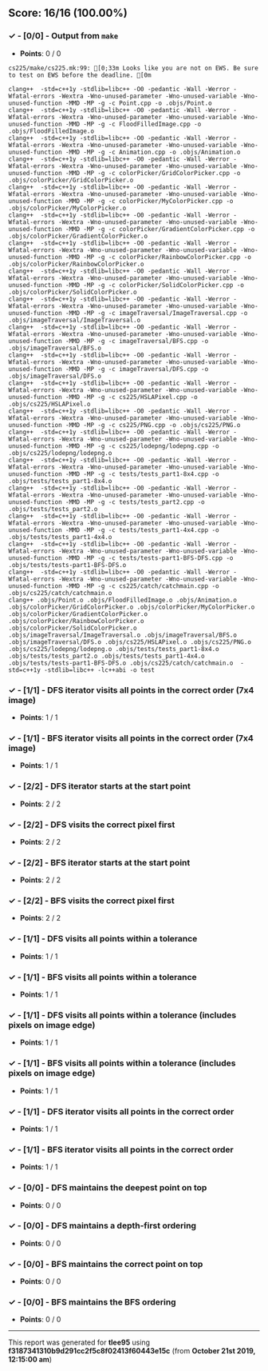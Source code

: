 


## Score: 16/16 (100.00%)


### ✓ - [0/0] - Output from `make`

- **Points**: 0 / 0

```
cs225/make/cs225.mk:99: [0;33m Looks like you are not on EWS. Be sure to test on EWS before the deadline. [0m

```
```
clang++  -std=c++1y -stdlib=libc++ -O0 -pedantic -Wall -Werror -Wfatal-errors -Wextra -Wno-unused-parameter -Wno-unused-variable -Wno-unused-function -MMD -MP -g -c Point.cpp -o .objs/Point.o
clang++  -std=c++1y -stdlib=libc++ -O0 -pedantic -Wall -Werror -Wfatal-errors -Wextra -Wno-unused-parameter -Wno-unused-variable -Wno-unused-function -MMD -MP -g -c FloodFilledImage.cpp -o .objs/FloodFilledImage.o
clang++  -std=c++1y -stdlib=libc++ -O0 -pedantic -Wall -Werror -Wfatal-errors -Wextra -Wno-unused-parameter -Wno-unused-variable -Wno-unused-function -MMD -MP -g -c Animation.cpp -o .objs/Animation.o
clang++  -std=c++1y -stdlib=libc++ -O0 -pedantic -Wall -Werror -Wfatal-errors -Wextra -Wno-unused-parameter -Wno-unused-variable -Wno-unused-function -MMD -MP -g -c colorPicker/GridColorPicker.cpp -o .objs/colorPicker/GridColorPicker.o
clang++  -std=c++1y -stdlib=libc++ -O0 -pedantic -Wall -Werror -Wfatal-errors -Wextra -Wno-unused-parameter -Wno-unused-variable -Wno-unused-function -MMD -MP -g -c colorPicker/MyColorPicker.cpp -o .objs/colorPicker/MyColorPicker.o
clang++  -std=c++1y -stdlib=libc++ -O0 -pedantic -Wall -Werror -Wfatal-errors -Wextra -Wno-unused-parameter -Wno-unused-variable -Wno-unused-function -MMD -MP -g -c colorPicker/GradientColorPicker.cpp -o .objs/colorPicker/GradientColorPicker.o
clang++  -std=c++1y -stdlib=libc++ -O0 -pedantic -Wall -Werror -Wfatal-errors -Wextra -Wno-unused-parameter -Wno-unused-variable -Wno-unused-function -MMD -MP -g -c colorPicker/RainbowColorPicker.cpp -o .objs/colorPicker/RainbowColorPicker.o
clang++  -std=c++1y -stdlib=libc++ -O0 -pedantic -Wall -Werror -Wfatal-errors -Wextra -Wno-unused-parameter -Wno-unused-variable -Wno-unused-function -MMD -MP -g -c colorPicker/SolidColorPicker.cpp -o .objs/colorPicker/SolidColorPicker.o
clang++  -std=c++1y -stdlib=libc++ -O0 -pedantic -Wall -Werror -Wfatal-errors -Wextra -Wno-unused-parameter -Wno-unused-variable -Wno-unused-function -MMD -MP -g -c imageTraversal/ImageTraversal.cpp -o .objs/imageTraversal/ImageTraversal.o
clang++  -std=c++1y -stdlib=libc++ -O0 -pedantic -Wall -Werror -Wfatal-errors -Wextra -Wno-unused-parameter -Wno-unused-variable -Wno-unused-function -MMD -MP -g -c imageTraversal/BFS.cpp -o .objs/imageTraversal/BFS.o
clang++  -std=c++1y -stdlib=libc++ -O0 -pedantic -Wall -Werror -Wfatal-errors -Wextra -Wno-unused-parameter -Wno-unused-variable -Wno-unused-function -MMD -MP -g -c imageTraversal/DFS.cpp -o .objs/imageTraversal/DFS.o
clang++  -std=c++1y -stdlib=libc++ -O0 -pedantic -Wall -Werror -Wfatal-errors -Wextra -Wno-unused-parameter -Wno-unused-variable -Wno-unused-function -MMD -MP -g -c cs225/HSLAPixel.cpp -o .objs/cs225/HSLAPixel.o
clang++  -std=c++1y -stdlib=libc++ -O0 -pedantic -Wall -Werror -Wfatal-errors -Wextra -Wno-unused-parameter -Wno-unused-variable -Wno-unused-function -MMD -MP -g -c cs225/PNG.cpp -o .objs/cs225/PNG.o
clang++  -std=c++1y -stdlib=libc++ -O0 -pedantic -Wall -Werror -Wfatal-errors -Wextra -Wno-unused-parameter -Wno-unused-variable -Wno-unused-function -MMD -MP -g -c cs225/lodepng/lodepng.cpp -o .objs/cs225/lodepng/lodepng.o
clang++  -std=c++1y -stdlib=libc++ -O0 -pedantic -Wall -Werror -Wfatal-errors -Wextra -Wno-unused-parameter -Wno-unused-variable -Wno-unused-function -MMD -MP -g -c tests/tests_part1-8x4.cpp -o .objs/tests/tests_part1-8x4.o
clang++  -std=c++1y -stdlib=libc++ -O0 -pedantic -Wall -Werror -Wfatal-errors -Wextra -Wno-unused-parameter -Wno-unused-variable -Wno-unused-function -MMD -MP -g -c tests/tests_part2.cpp -o .objs/tests/tests_part2.o
clang++  -std=c++1y -stdlib=libc++ -O0 -pedantic -Wall -Werror -Wfatal-errors -Wextra -Wno-unused-parameter -Wno-unused-variable -Wno-unused-function -MMD -MP -g -c tests/tests_part1-4x4.cpp -o .objs/tests/tests_part1-4x4.o
clang++  -std=c++1y -stdlib=libc++ -O0 -pedantic -Wall -Werror -Wfatal-errors -Wextra -Wno-unused-parameter -Wno-unused-variable -Wno-unused-function -MMD -MP -g -c tests/tests-part1-BFS-DFS.cpp -o .objs/tests/tests-part1-BFS-DFS.o
clang++  -std=c++1y -stdlib=libc++ -O0 -pedantic -Wall -Werror -Wfatal-errors -Wextra -Wno-unused-parameter -Wno-unused-variable -Wno-unused-function -MMD -MP -g -c cs225/catch/catchmain.cpp -o .objs/cs225/catch/catchmain.o
clang++ .objs/Point.o .objs/FloodFilledImage.o .objs/Animation.o .objs/colorPicker/GridColorPicker.o .objs/colorPicker/MyColorPicker.o .objs/colorPicker/GradientColorPicker.o .objs/colorPicker/RainbowColorPicker.o .objs/colorPicker/SolidColorPicker.o .objs/imageTraversal/ImageTraversal.o .objs/imageTraversal/BFS.o .objs/imageTraversal/DFS.o .objs/cs225/HSLAPixel.o .objs/cs225/PNG.o .objs/cs225/lodepng/lodepng.o .objs/tests/tests_part1-8x4.o .objs/tests/tests_part2.o .objs/tests/tests_part1-4x4.o .objs/tests/tests-part1-BFS-DFS.o .objs/cs225/catch/catchmain.o  -std=c++1y -stdlib=libc++ -lc++abi -o test

```


### ✓ - [1/1] - DFS iterator visits all points in the correct order (7x4 image)

- **Points**: 1 / 1





### ✓ - [1/1] - BFS iterator visits all points in the correct order (7x4 image)

- **Points**: 1 / 1





### ✓ - [2/2] - DFS iterator starts at the start point

- **Points**: 2 / 2





### ✓ - [2/2] - DFS visits the correct pixel first

- **Points**: 2 / 2





### ✓ - [2/2] - BFS iterator starts at the start point

- **Points**: 2 / 2





### ✓ - [2/2] - BFS visits the correct pixel first

- **Points**: 2 / 2





### ✓ - [1/1] - DFS visits all points within a tolerance

- **Points**: 1 / 1





### ✓ - [1/1] - BFS visits all points within a tolerance

- **Points**: 1 / 1





### ✓ - [1/1] - DFS visits all points within a tolerance (includes pixels on image edge)

- **Points**: 1 / 1





### ✓ - [1/1] - BFS visits all points within a tolerance (includes pixels on image edge)

- **Points**: 1 / 1





### ✓ - [1/1] - DFS iterator visits all points in the correct order

- **Points**: 1 / 1





### ✓ - [1/1] - BFS iterator visits all points in the correct order

- **Points**: 1 / 1





### ✓ - [0/0] - DFS maintains the deepest point on top

- **Points**: 0 / 0





### ✓ - [0/0] - DFS maintains a depth-first ordering

- **Points**: 0 / 0





### ✓ - [0/0] - BFS maintains the correct point on top

- **Points**: 0 / 0





### ✓ - [0/0] - BFS maintains the BFS ordering

- **Points**: 0 / 0





---

This report was generated for **tlee95** using **f3187341310b9d291cc2f5c8f02413f60443e15c** (from **October 21st 2019, 12:15:00 am**)
